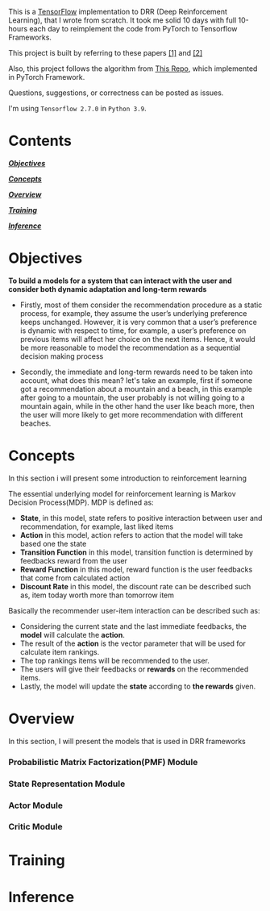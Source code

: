 This is a [TensorFlow](https://www.tensorflow.org/) implementation to DRR (Deep Reinforcement Learning), that I wrote from scratch. It took me solid 10 days with full 10-hours each day to reimplement the code from PyTorch to Tensorflow Frameworks.

This project is built by referring to these papers [[1]](https://arxiv.org/pdf/1810.12027.pdf) and [[2]](https://aclanthology.org/P19-1064.pdf)

Also, this project follows the algorithm from [This Repo](https://github.com/irskid5/drr_restaurants), which implemented in PyTorch Framework.

Questions, suggestions, or correctness can be posted as issues.

I'm using `Tensorflow 2.7.0` in `Python 3.9`.

# Contents
[***Objectives***](https://github.com/C22-PS165-Heal-Go/HnG-MachineLearning/tree/main/Deep%20Reinforcement%20Learning%20(DRR)#objectives)

[***Concepts***](https://github.com/C22-PS165-Heal-Go/HnG-MachineLearning/tree/main/Deep%20Reinforcement%20Learning%20(DRR)#concepts)

[***Overview***](https://github.com/C22-PS165-Heal-Go/HnG-MachineLearning/tree/main/Deep%20Reinforcement%20Learning%20(DRR)#overview)

[***Training***](https://github.com/C22-PS165-Heal-Go/HnG-MachineLearning/tree/main/Deep%20Reinforcement%20Learning%20(DRR)#training)

[***Inference***](https://github.com/C22-PS165-Heal-Go/HnG-MachineLearning/tree/main/Deep%20Reinforcement%20Learning%20(DRR)#inference)

# Objectives
**To build a models for a system that can interact with the user and consider both dynamic adaptation and long-term rewards**

* Firstly, most of them consider the recommendation procedure as a static process, for example,
they assume the user’s underlying preference keeps unchanged. However, it is very common 
that a user’s preference is dynamic with respect to time, for example, a user’s
preference on previous items will affect her choice on the next
items. Hence, it would be more reasonable to model the recommendation as a sequential decision making process

* Secondly, the immediate and long-term rewards need to be taken into account, what does this mean?
let's take an example, first if someone got a recommendation about a mountain and a beach, in this example
after going to a mountain, the user probably is not willing going to a mountain again, while in the other hand
the user like beach more, then the user will more likely to get more recommendation with different beaches.

# Concepts
In this section i will present some introduction to reinforcement learning

The essential underlying model for reinforcement learning is Markov Decision Process(MDP). MDP is defined as:
* **State**, in this model, state refers to positive interaction between user and recommendation, for example, last liked items
* **Action** in this model, action refers to action that the model will take based one the state
* **Transition Function** in this model, transition function is determined by feedbacks reward from the user
* **Reward Function** in this model, reward function is the user feedbacks that come from calculated action
* **Discount Rate** in this model, the discount rate can be described such as, item today worth more than tomorrow item

Basically the recommender user-item interaction can be described such as:
* Considering the current state and the last immediate feedbacks, the **model** will calculate the **action**.
* The result of the **action** is the vector parameter that will be used for calculate item rankings.
* The top rankings items will be recommended to the user.
* The users will give their feedbacks or **rewards** on the recommended items.
* Lastly, the model will update the **state** according to **the rewards** given.

# Overview
In this section, I will present the models that is used in DRR frameworks

### Probabilistic Matrix Factorization(PMF) Module

### State Representation Module

### Actor Module

### Critic Module

# Training

# Inference
